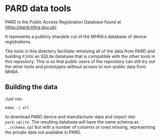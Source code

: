 # PARD data tools

PARD is the Public Access Registration Database found at
https://pard.mhra.gov.uk/.

It represents a publicly sharable cut of the MHRA's database of device
registrations.

The tools in this directory facilitate retrieving all of the data from PARD and
building it into an SQLite database that is compatible with the other tools in
this repository. This is so that public users of the repository can still try
out the other tools and prototypes without access to non-public data from MHRA.

## Building the data

Just run:

```
make -j all
```

to download PARD device and manufacturer data and import into `pard.sqlite`. The
resulting database will have the same schema as `../schema.sql` but with a
number of columns or rows missing, representing the private data not available
in PARD.
